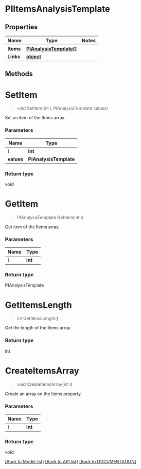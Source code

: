 # PIItemsAnalysisTemplate

## Properties
Name | Type | Notes
------------ | ------------- | -------------
**Items** | **[**PIAnalysisTemplate[]**](../Model/PIAnalysisTemplate.md)**
**Links** | **[**object**](../Model/Object.md)**

## Methods

# **SetItem**
> void SetItem(int i, PIAnalysisTemplate values)

Set an item of the Items array.

### Parameters

Name | Type
------------- | -------------
 **i** | **int**
 **values** | **PIAnalysisTemplate**

### Return type

void


# **GetItem**
> PIAnalysisTemplate GetItem(int i)

Get item of the Items array.

### Parameters

Name | Type
------------- | -------------
 **i** | **int**

### Return type

PIAnalysisTemplate


# **GetItemsLength**
> int GetItemsLength()

Get the length of the Items array.


### Return type

int


# **CreateItemsArray**
> void CreateItemsArray(int i)

Create an array on the Items property.

### Parameters

Name | Type
------------- | -------------
 **i** | **int**

### Return type

void

[[Back to Model list]](../../DOCUMENTATION.md#documentation-for-models) [[Back to API list]](../../DOCUMENTATION.md#documentation-for-api-endpoints) [[Back to DOCUMENTATION]](../../DOCUMENTATION.md)
